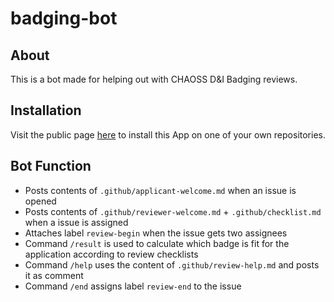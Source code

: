 # badging-bot

## About

This is a bot made for helping out with CHAOSS D&I Badging reviews.

## Installation

Visit the public page [here](https://github.com/apps/badging-bot) to install this App on one of your own repositories.

## Bot Function

- Posts contents of `.github/applicant-welcome.md` when an issue is opened
- Posts contents of `.github/reviewer-welcome.md` + `.github/checklist.md` when a issue is assigned
- Attaches label `review-begin` when the issue gets two assignees
- Command `/result` is used to calculate which badge is fit for the application according to review checklists
- Command `/help` uses the content of `.github/review-help.md` and posts it as comment
- Command `/end` assigns label `review-end` to the issue
